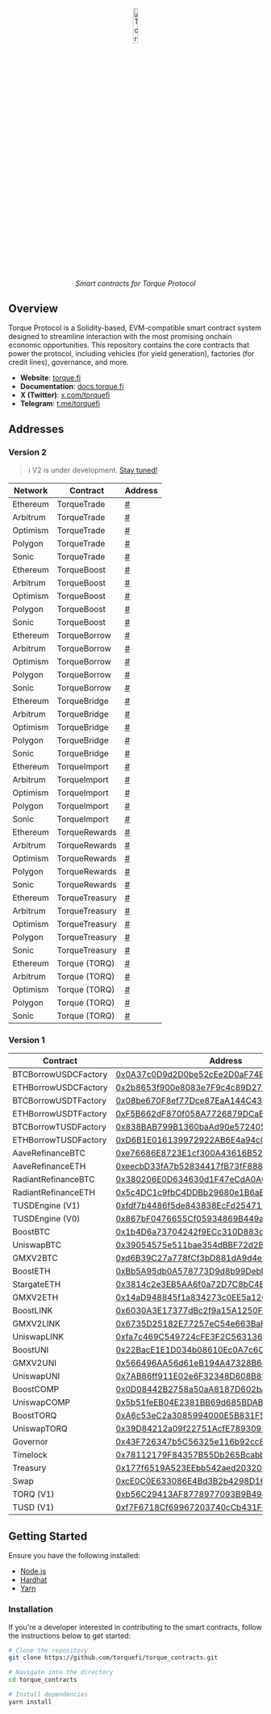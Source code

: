 <p align="center">
  <img src="https://cdn.prod.website-files.com/6556f6be06fc2abb8a8da998/665ce0e7788b3d8fe85d1fed_torque-square%20copy%202.png" alt="Torque Logo" width="13.4%">
</p>
<p align="center">
  <i align="center">Smart contracts for Torque Protocol</i>
</p>

## Overview

Torque Protocol is a Solidity-based, EVM-compatible smart contract system designed to streamline interaction with the most promising onchain economic opportunities. This repository contains the core contracts that power the protocol, including vehicles (for yield generation), factories (for credit lines), governance, and more.

- **Website**: [torque.fi](https://torque.fi)
- **Documentation**: [docs.torque.fi](https://docs.torque.fi)
- **X (Twitter)**: [x.com/torquefi](https://x.com/torquefi)
- **Telegram**: [t.me/torquefi](https://t.me/torquefi)

## Addresses

### Version 2

> :information_source: V2 is under development. [Stay tuned!](https://x.com/torquefi)

| Network       | Contract            | Address                                        |
| ------------- | ------------------- | ---------------------------------------------- |
| Ethereum      | TorqueTrade         | [#](https://etherscan.io/address/#)            |
| Arbitrum      | TorqueTrade         | [#](https://arbiscan.io/address/#)             |
| Optimism      | TorqueTrade         | [#](https://optimistic.etherscan.io/address/#) |
| Polygon       | TorqueTrade         | [#](https://polygonscan.com/address/#)         |
| Sonic         | TorqueTrade         | [#](https://sonicscan.io/address/#)            |
| Ethereum      | TorqueBoost         | [#](https://etherscan.io/address/#)            |
| Arbitrum      | TorqueBoost         | [#](https://arbiscan.io/address/#)             |
| Optimism      | TorqueBoost         | [#](https://optimistic.etherscan.io/address/#) |
| Polygon       | TorqueBoost         | [#](https://polygonscan.com/address/#)         |
| Sonic         | TorqueBoost         | [#](https://sonicscan.io/address/#)            |
| Ethereum      | TorqueBorrow        | [#](https://etherscan.io/address/#)            |
| Arbitrum      | TorqueBorrow        | [#](https://arbiscan.io/address/#)             |
| Optimism      | TorqueBorrow        | [#](https://optimistic.etherscan.io/address/#) |
| Polygon       | TorqueBorrow        | [#](https://polygonscan.com/address/#)         |
| Sonic         | TorqueBorrow        | [#](https://sonicscan.io/address/#)            |
| Ethereum      | TorqueBridge        | [#](https://etherscan.io/address/#)            |
| Arbitrum      | TorqueBridge        | [#](https://arbiscan.io/address/#)             |
| Optimism      | TorqueBridge        | [#](https://optimistic.etherscan.io/address/#) |
| Polygon       | TorqueBridge        | [#](https://polygonscan.com/address/#)         |
| Sonic         | TorqueBridge        | [#](https://sonicscan.io/address/#)            |
| Ethereum      | TorqueImport        | [#](https://etherscan.io/address/#)            |
| Arbitrum      | TorqueImport        | [#](https://arbiscan.io/address/#)             |
| Optimism      | TorqueImport        | [#](https://optimistic.etherscan.io/address/#) |
| Polygon       | TorqueImport        | [#](https://polygonscan.com/address/#)         |
| Sonic         | TorqueImport        | [#](https://sonicscan.io/address/#)            |
| Ethereum      | TorqueRewards       | [#](https://etherscan.io/address/#)            |
| Arbitrum      | TorqueRewards       | [#](https://arbiscan.io/address/#)             |
| Optimism      | TorqueRewards       | [#](https://optimistic.etherscan.io/address/#) |
| Polygon       | TorqueRewards       | [#](https://polygonscan.com/address/#)         |
| Sonic         | TorqueRewards       | [#](https://sonicscan.io/address/#)            |
| Ethereum      | TorqueTreasury      | [#](https://etherscan.io/address/#)            |
| Arbitrum      | TorqueTreasury      | [#](https://arbiscan.io/address/#)             |
| Optimism      | TorqueTreasury      | [#](https://optimistic.etherscan.io/address/#) |
| Polygon       | TorqueTreasury      | [#](https://polygonscan.com/address/#)         |
| Sonic         | TorqueTreasury      | [#](https://sonicscan.io/address/#)            |
| Ethereum      | Torque (TORQ)       | [#](https://etherscan.io/address/#)            |
| Arbitrum      | Torque (TORQ)       | [#](https://arbiscan.io/address/#)             |
| Optimism      | Torque (TORQ)       | [#](https://optimistic.etherscan.io/address/#) |
| Polygon       | Torque (TORQ)       | [#](https://polygonscan.com/address/#)         |
| Sonic         | Torque (TORQ)       | [#](https://sonicscan.io/address/#)            |

### Version 1

| Contract       | Address       |
| -------------  | ------------- |
| BTCBorrowUSDCFactory      | [0x0A37c0D9d2D0be52cEe2D0aF74B2E9CB209e9b9c](https://arbiscan.io/address/0x0A37c0D9d2D0be52cEe2D0aF74B2E9CB209e9b9c) |
| ETHBorrowUSDCFactory      | [0x2b8653f900e8083e7F9c4c89D2752fC7584dba2a](https://arbiscan.io/address/0x2b8653f900e8083e7F9c4c89D2752fC7584dba2a) |
| BTCBorrowUSDTFactory      | [0x08be670F8ef77Dce87EaA144C4365a32564BF4D8](https://arbiscan.io/address/0x08be670F8ef77Dce87EaA144C4365a32564BF4D8) |
| ETHBorrowUSDTFactory      | [0xF5B662dF870f058A7726879DCaB1B2bA8D8D6377](https://arbiscan.io/address/0xF5B662dF870f058A7726879DCaB1B2bA8D8D6377) |
| BTCBorrowTUSDFactory      | [0x838BAB799B1360baAd90e572405650B9a1BFF57A](https://arbiscan.io/address/0x838BAB799B1360baAd90e572405650B9a1BFF57A) |
| ETHBorrowTUSDFactory      | [0xD6B1E016139972922AB6E4a94c065d5eCD8B18B1](https://arbiscan.io/address/0xD6B1E016139972922AB6E4a94c065d5eCD8B18B1) |
| AaveRefinanceBTC      | [0xe76686E8723E1cf300A43616B5249C144f43d485](https://arbiscan.io/address/0xe76686E8723E1cf300A43616B5249C144f43d485) |
| AaveRefinanceETH        | [0xeecbD33fA7b52834417fB73fF888cEC7C8B1f483](https://arbiscan.io/address/0xeecbD33fA7b52834417fB73fF888cEC7C8B1f483) |
| RadiantRefinanceBTC     | [0x380206E0D634630d1F47eCdA0A01e4B95409D9f7](https://arbiscan.io/address/0x380206E0D634630d1F47eCdA0A01e4B95409D9f7) |
| RadiantRefinanceETH      | [0x5c4DC1c9fbC4DDBb29680e1B6aE80432a3942e9b](https://arbiscan.io/address/0x5c4DC1c9fbC4DDBb29680e1B6aE80432a3942e9b) |
| TUSDEngine (V1)     | [0xfdf7b4486f5de843838EcFd254711E06aF1f0641](https://arbiscan.io/address/0xfdf7b4486f5de843838EcFd254711E06aF1f0641) |
| TUSDEngine (V0)     | [0x867bF0476655Cf05934869B449a0be0ED534eA60](https://arbiscan.io/address/0x867bF0476655Cf05934869B449a0be0ED534eA60) |
| BoostBTC      | [0x1b4D6a73704242f9ECc310D883dBa11b764AADdB](https://arbiscan.io/address/0x1b4D6a73704242f9ECc310D883dBa11b764AADdB) |
| UniswapBTC      | [0x39054575e511bae354dBBF72d2B8Ce04C4780054](https://arbiscan.io/address/0x39054575e511bae354dBBF72d2B8Ce04C4780054) |
| GMXV2BTC      | [0xd6B39C27a778fCf3bD881dA9d4e5a60a75df1B94](https://arbiscan.io/address/0xd6B39C27a778fCf3bD881dA9d4e5a60a75df1B94) |
| BoostETH      | [0xBb5A95db0A578773D9d8b99DebB7706e4124e2E2](https://arbiscan.io/address/0xBb5A95db0A578773D9d8b99DebB7706e4124e2E2) |
| StargateETH      | [0x3814c2e3EB5AA6f0a72D7C8bC4B80293A3843047](https://arbiscan.io/address/0x3814c2e3EB5AA6f0a72D7C8bC4B80293A3843047) |
| GMXV2ETH      | [0x14aD948845f1a834273c0EE5a120e0107F9C2d99](https://arbiscan.io/address/0x14aD948845f1a834273c0EE5a120e0107F9C2d99) |
| BoostLINK      | [0x6030A3E17377dBc2f9a15A1250FD8E1b0d49f2D3](https://arbiscan.io/address/0x6030A3E17377dBc2f9a15A1250FD8E1b0d49f2D3) |
| GMXV2LINK     | [0x6735D25182E77257eC54e663BaF641E0D6449f62](https://arbiscan.io/address/0x6735D25182E77257eC54e663BaF641E0D6449f62) |
| UniswapLINK      | [0xfa7c469C549724cFE3F2C563136B51Fc7d9aF504](https://arbiscan.io/address/0xfa7c469C549724cFE3F2C563136B51Fc7d9aF504) |
| BoostUNI      | [0x22BacE1E1D034b08610Ec0A7c6Cbce592807F302](https://arbiscan.io/address/0x22BacE1E1D034b08610Ec0A7c6Cbce592807F302) |
| GMXV2UNI      | [0x566496AA56d61eB194A47328B60589DaEC1841C9](https://arbiscan.io/address/0x566496AA56d61eB194A47328B60589DaEC1841C9) |
| UniswapUNI      | [0x7AB86ff911E02e6F32348D608B834be00F706720](https://arbiscan.io/address/0x7AB86ff911E02e6F32348D608B834be00F706720) |
| BoostCOMP      | [0x0D08442B2758a50aA8187D602bA8261C333d44B2](https://arbiscan.io/address/0x0D08442B2758a50aA8187D602bA8261C333d44B2) |
| UniswapCOMP      | [0x5b51feEB04E2381BB69d685BDAB480c4C29f9a43](https://arbiscan.io/address/0x5b51feEB04E2381BB69d685BDAB480c4C29f9a43) |
| BoostTORQ      | [0xA6c53eC2a3085994000E5B831F5ECCCD051ea02c](https://arbiscan.io/address/0xA6c53eC2a3085994000E5B831F5ECCCD051ea02c) |
| UniswapTORQ      | [0x39D84212a09f22751AcfE78930915A35b1659bE6](https://arbiscan.io/address/0x39D84212a09f22751AcfE78930915A35b1659bE6) |
| Governor      | [0x43F726347b5C56325e116b92cc846C3cF50F16c7](https://arbiscan.io/address/0x43F726347b5C56325e116b92cc846C3cF50F16c7) |
| Timelock     | [0x78112179F84357B55Db265Bcabb8c9c6f1CcB850](https://arbiscan.io/address/0x78112179F84357B55Db265Bcabb8c9c6f1CcB850) |
| Treasury         | [0x177f6519A523EEbb542aed20320EFF9401bC47d0](https://arbiscan.io/address/0x177f6519A523EEbb542aed20320EFF9401bC47d0) |
| Swap     | [0xcE0C0E633086E4Bd3B2b4298D16b504490534411](https://arbiscan.io/address/0xcE0C0E633086E4Bd3B2b4298D16b504490534411) |
| TORQ (V1)         | [0xb56C29413AF8778977093B9B4947efEeA7136C36](https://arbiscan.io/token/0xb56c29413af8778977093b9b4947efeea7136c36) |
| TUSD (V1)     | [0xf7F6718Cf69967203740cCb431F6bDBff1E0FB68](https://arbiscan.io/token/0xf7f6718cf69967203740ccb431f6bdbff1e0fb68) |

## Getting Started

Ensure you have the following installed:

- [Node.js](https://nodejs.org/)
- [Hardhat](https://hardhat.org/)
- [Yarn](https://yarnpkg.com/)

### Installation

If you're a developer interested in contributing to the smart contracts, follow the instructions below to get started:

```bash
# Clone the repository
git clone https://github.com/torquefi/torque_contracts.git

# Navigate into the directory
cd torque_contracts

# Install dependencies
yarn install
